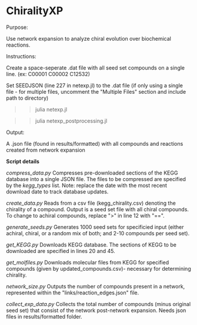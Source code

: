 # ChiralityXP

Purpose:

Use network expansion to analyze chiral evolution over biochemical reactions.

Instructions:

Create a space-seperate .dat file with all seed set compounds on a single line. (ex: C00001 C00002 C12532) 

Set SEEDJSON (line 227 in netexp.jl) to the .dat file (if only using a single file - for multiple files, uncomment the "Multiple Files" section and include path to directory)

>> julia netexp.jl

>> julia netexp_postprocessing.jl

Output:

A .json file (found in results/formatted) with all compounds and reactions created from network expansion

**Script details**

*compress_data.py*
Compresses pre-downloaded sections of the KEGG database into a single JSON file. The files to be compressed are specified by the *kegg_types* list. Note: replace the date with the most recent download date to track database updates.

*create_data.py*
Reads from a csv file (kegg_chirality.csv) denoting the chirality of a compound. Output is a seed set file with all chiral compounds. To change to achiral compounds, replace ">" in line 12 with "==".

*generate_seeds.py*
Generates 1000 seed sets for specificied input (either achiral, chiral, or a random mix of both; and 2-10 compounds per seed set).

*get_KEGG.py*
Downloads KEGG database. The sections of KEGG to be downloaded are specified in lines 20 and 45.

*get_molfiles.py*
Downloads molecular files from KEGG for specified compounds (given by updated_compounds.csv)- necessary for determining chirality.

*network_size.py*
Outputs the number of compounds present in a network, represented within the "links/reaction_edges.json" file.

*collect_exp_data.py*
Collects the total number of compounds (minus original seed set) that consist of the network post-network expansion. Needs json files in results/formatted folder.
